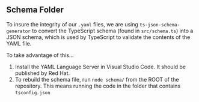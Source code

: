 ## Schema Folder

To insure the integrity of our `.yaml` files, we are using
`ts-json-schema-generator` to convert the TypeScript schema (found in
`src/schema.ts`) into a JSON schema, which is used by TypeScript to validate the
contents of the YAML file.

To take advantage of this...

1. Install the YAML Language Server in Visual Studio Code. It should be
   published by Red Hat.
2. To rebuild the schema file, run `node schema/` from the ROOT of the
   repository. This means running the code in the folder that contains
   `tsconfig.json`
